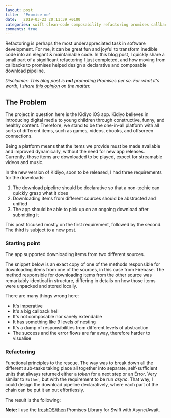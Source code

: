 ```yaml
---
layout: post
title:  "Promise me"
date:   2019-03-23 20:11:39 +0100
categories: swift clean-code composability refactoring promises callbacks
comments: true
---
```


Refactoring is perhaps the most underappreciated task in software development. For me,
it can be great fun and joyful to transform inedible code into an elegant & maintainable code.
In this blog post, I quickly share a small part of a significant refactoring I just completed, and how moving from callbacks to promises helped design a declarative and composable download pipeline.

_Disclaimer: This blog post is **not** promoting Promises per se. For what it's worth,
I share [this opinion](https://www.reddit.com/r/haskell/comments/sijsg/what_is_the_haskell_equivalent_to_javascript/c4eclqx?utm_source=share&utm_medium=web2x) on the matter._

## The Problem

The project in question here is the Kidiyo iOS app. Kidiyo believes in introducing
digital media to young children through constructive, funny, and healthy content.
Therefore, we stand to be the one-in-all platform with all sorts of different items, such as games, videos, ebooks, and offscreen connections.

Being a platform means that the items we provide must be made available and improved dynamically, without the need for new app releases. Currently, those items are downloaded to be played, expect for streamable videos and music.

In the new version of Kidiyo, soon to be released, I had three requirements for
the downloads:

1. The download pipeline should be declarative so that a non-techie can quickly grasp what it does
2. Downloading items from different sources should be abstracted and unified
3. The app should be able to pick up on an ongoing download after submitting it

This post focused mostly on the first requirement, followed by the second. The third is
subject to a new post.


### Starting point

The app supported downloading items from two different sources.

The snippet below is an exact copy of one of the methods responsible for downloading items from one of the sources, in this case from Firebase. The method responsible for downloading items from the other source was remarkably identical in structure, differing in details on how those items were unpacked and stored locally.

<script src="https://gist.github.com/NunoAlexandre/85a0b73410fdb44e776bc6a5ea58042b.js"></script>

There are many things wrong here:

* It's imperative
* It's a big callback hell
* It's not composable nor sanely extendable
* It has something like 9 levels of nesting
* It's a dump of responsibilities from different levels of abstraction
* The success and the error flows are far away, therefore harder to visualise

### Refactoring

Functional principles to the rescue. The way was to break down all the different
sub-tasks taking place all together into separate, self-sufficient units that always
returned either a _token_ for a next step or an Error. Very similar to `Either`,
but with the requirement to be run _async_. That way, I could design the download
pipeline declaratively, where each part of the chain can be put it an out effortlessly.

The result is the following:

<script src="https://gist.github.com/NunoAlexandre/a85f3200a78b2e95919c730a507d0e1c.js"></script>


**Note:** I use the [freshOS/then](https://github.com/freshOS/then) Promises Library for Swift with Async/Await.
